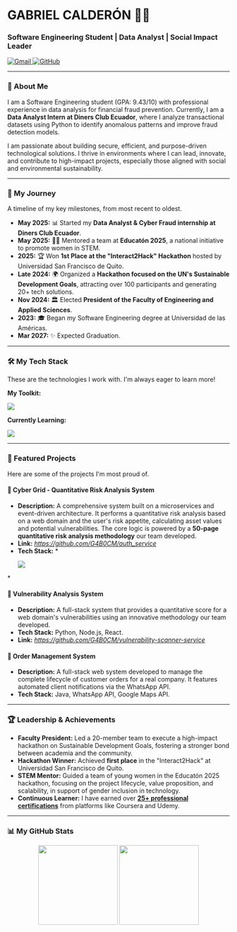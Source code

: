 # GABRIEL CALDERÓN 👨‍💻
### Software Engineering Student | Data Analyst | Social Impact Leader

<p align="left">
  <a href="mailto:gabriel1302cm@gmail.com" target="_blank">
    <img src="https://img.shields.io/badge/Gmail-D14836?style=for-the-badge&logo=gmail&logoColor=white" alt="Gmail"/>
  </a>
  <a href="https://github.com/G4B0CM" target="_blank">
    <img src="https://img.shields.io/badge/GitHub-100000?style=for-the-badge&logo=github&logoColor=white" alt="GitHub"/>
  </a>
</p>

---

### 👋 About Me

I am a Software Engineering student (GPA: 9.43/10) with professional experience in data analysis for financial fraud prevention. Currently, I am a **Data Analyst Intern at Diners Club Ecuador**, where I analyze transactional datasets using Python to identify anomalous patterns and improve fraud detection models.

I am passionate about building secure, efficient, and purpose-driven technological solutions. I thrive in environments where I can lead, innovate, and contribute to high-impact projects, especially those aligned with social and environmental sustainability.

---

### 🚀 My Journey

A timeline of my key milestones, from most recent to oldest.

* **May 2025:** 📊 Started my **Data Analyst & Cyber Fraud internship at Diners Club Ecuador**.
* **May 2025:** 👩‍🏫 Mentored a team at **Educatón 2025**, a national initiative to promote women in STEM.
* **2025:** 🏆 Won **1st Place at the "Interact2Hack" Hackathon** hosted by Universidad San Francisco de Quito.
* **Late 2024:** 🌍 Organized a **Hackathon focused on the UN's Sustainable Development Goals**, attracting over 100 participants and generating 20+ tech solutions.
* **Nov 2024:** 🏛️ Elected **President of the Faculty of Engineering and Applied Sciences**.
* **2023:** 🎓 Began my Software Engineering degree at Universidad de las Américas.
* **Mar 2027:** ✨ Expected Graduation.

---

### 🛠️ My Tech Stack

These are the technologies I work with. I'm always eager to learn more!

**My Toolkit:**
<p align="left">
  <a href="https://skillicons.dev">
    <img src="https://skillicons.dev/icons?i=python,java,javascript,cs,c,fastapi,spring,nodejs,html,css,postgres,react" />
  </a>
</p>

**Currently Learning:**
<p align="left">
  <a href="https://skillicons.dev">
    <img src="https://skillicons.dev/icons?i=go,rust" />
  </a>
</p>

---

### 🌟 Featured Projects

Here are some of the projects I'm most proud of.

#### 🥇 Cyber Grid - Quantitative Risk Analysis System
* **Description:** A comprehensive system built on a microservices and event-driven architecture. It performs a quantitative risk analysis based on a web domain and the user's risk appetite, calculating asset values and potential vulnerabilities. The core logic is powered by a **50-page quantitative risk analysis methodology** our team developed.
* **Link:** *https://github.com/G4B0CM/auth_service*
* **Tech Stack:** *<p align="left">
  <a href="https://skillicons.dev">
    <img src="https://skillicons.dev/icons?i=python,fastapi,nodejs,html,css,postgres,react" />
  </a>
</p>*

#### 🥈 Vulnerability Analysis System
* **Description:** A full-stack system that provides a quantitative score for a web domain's vulnerabilities using an innovative methodology our team developed.
* **Tech Stack:** Python, Node.js, React.
* **Link:** *https://github.com/G4B0CM/vulnerability-scanner-service*

#### 🥉 Order Management System
* **Description:** A full-stack web system developed to manage the complete lifecycle of customer orders for a real company. It features automated client notifications via the WhatsApp API.
* **Tech Stack:** Java, WhatsApp API, Google Maps API.

---

### 🏆 Leadership & Achievements

* **Faculty President:** Led a 20-member team to execute a high-impact hackathon on Sustainable Development Goals, fostering a stronger bond between academia and the community.
* **Hackathon Winner:** Achieved **first place** in the "Interact2Hack" at Universidad San Francisco de Quito.
* **STEM Mentor:** Guided a team of young women in the Educatón 2025 hackathon, focusing on the project lifecycle, value proposition, and scalability, in support of gender inclusion in technology.
* **Continuous Learner:** I have earned over **[25+ professional certifications](https://drive.google.com/drive/folders/1Jz6BeVvQRxF56KxRJ4avgl22H--s7sdf?usp=sharing)** from platforms like Coursera and Udemy.

---

### 📊 My GitHub Stats

<p align="center">
  <img height="180em" src="https://github-readme-stats.vercel.app/api?username=G4B0CM&show_icons=true&theme=dracula&include_all_commits=true&count_private=true"/>
  <img height="180em" src="https://github-readme-stats.vercel.app/api/top-langs/?username=G4B0CM&layout=compact&langs_count=8&theme=dracula"/>
</p>
